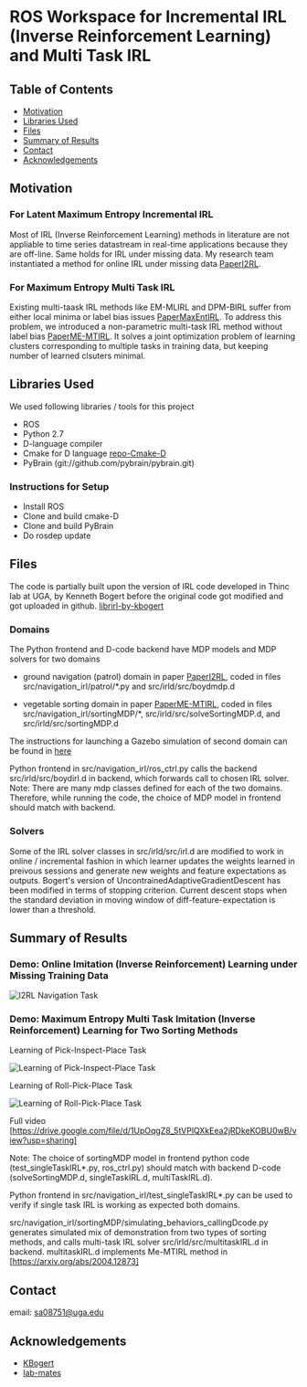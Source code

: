 
# ROS Workspace for Incremental IRL (Inverse Reinforcement Learning) and Multi Task IRL

<!-- TABLE OF CONTENTS -->
## Table of Contents

* [Motivation](#about-the-project)
* [Libraries Used](#prerequisites)
* [Files](#files)
* [Summary of Results](#summary)
* [Contact](#contact)
* [Acknowledgements](#acknowledgements)

## Motivation 

### For Latent Maximum Entropy Incremental IRL

Most of IRL (Inverse Reinforcement Learning) methods in literature are not appliable to time series datastream in real-time applications because they are off-line. Same holds for IRL under missing data. My research team instantiated a method for online IRL under missing data  [PaperI2RL](http://www.ifaamas.org/Proceedings/aamas2019/pdfs/p1170.pdf).

### For Maximum Entropy Multi Task IRL

Existing multi-taask IRL methods like EM-MLIRL and DPM-BIRL suffer from either local minima or label bias issues [PaperMaxEntIRL](https://www.aaai.org/Papers/AAAI/2008/AAAI08-227.pdf). To address this problem, we introduced a non-parametric multi-task IRL method without label bias [PaperME-MTIRL](https://arxiv.org/abs/2004.12873). It solves a joint optimization problem of learning clusters corresponding to multiple tasks in training data, but keeping number of learned clsuters minimal.

## Libraries Used
We used following libraries / tools for this project

- ROS
- Python 2.7
- D-language compiler
- Cmake for D language [repo-Cmake-D](https://github.com/dcarp/cmake-d)
- PyBrain (git://github.com/pybrain/pybrain.git)

### Instructions for Setup
- Install ROS
- Clone and build cmake-D
- Clone and build PyBrain
- Do rosdep update

## Files

The code is partially built upon the version of IRL code developed in Thinc lab at UGA, by Kenneth Bogert before the original code got modified and got uploaded in github. [librirl-by-kbogert](https://github.com/kbogert/libirl)

### Domains 
The Python frontend and D-code backend have MDP models and MDP solvers for two domains

- ground navigation (patrol) domain in paper [PaperI2RL](http://www.ifaamas.org/Proceedings/aamas2019/pdfs/p1170.pdf), coded in files src/navigation_irl/patrol/*.py and src/irld/src/boydmdp.d

- vegetable sorting domain in paper [PaperME-MTIRL](https://arxiv.org/abs/2004.12873), coded in files src/navigation_irl/sortingMDP/*, src/irld/src/solveSortingMDP.d, and src/irld/src/sortingMDP.d 

The instructions for launching a Gazebo simulation of second domain can be found in [here](https://github.com/s-arora-1987/sawyer_irl_project)

Python frontend in src/navigation_irl/ros_ctrl.py calls the backend src/irld/src/boydirl.d in backend, which forwards call to chosen IRL solver. Note: There are many mdp classes defined for each of the two domains. Therefore, while running the code, the choice of MDP model in frontend should match with backend. 

### Solvers
Some of the IRL solver classes in src/irld/src/irl.d are modified to work in online / incremental fashion in which learner updates the weights learned in preivous sessions and generate new weights and feature expectations as outputs. Bogert's version of UncontrainedAdaptiveGradientDescent has been modified in terms of stopping criterion. Current descent stops when the standard deviation in moving window of diff-feature-expectation is lower than a threshold. 

## Summary of Results

### Demo: Online Imitation (Inverse Reinforcement) Learning under Missing Training Data

![I2RL Navigation Task](https://github.com/s-arora-1987/sawyer_i2rl_project_workspace/blob/master/navigation_task.gif)

### Demo: Maximum Entropy Multi Task Imitation (Inverse Reinforcement) Learning for Two Sorting Methods

Learning of Pick-Inspect-Place Task

![Learning of Pick-Inspect-Place Task](https://github.com/s-arora-1987/sawyer_i2rl_project_workspace/blob/master/sorting_task_1.gif)

Learning of Roll-Pick-Place Task

![Learning of Roll-Pick-Place Task](https://github.com/s-arora-1987/sawyer_i2rl_project_workspace/blob/master/sorting_task_2.gif)

Full video [https://drive.google.com/file/d/1UpOqgZ8_5tVPlQXkEea2jRDkeKOBU0wB/view?usp=sharing]

Note: The choice of sortingMDP model in frontend python code (test_singleTaskIRL*.py, ros_ctrl.py) should match with backend D-code (solveSortingMDP.d, singleTaskIRL.d, multiTaskIRL.d). 

Python frontend in src/navigation_irl/test_singleTaskIRL*.py can be used to verify if single task IRL is working as expected both domains. 

src/navigation_irl/sortingMDP/simulating_behaviors_callingDcode.py generates simulated mix of demonstration from two types of sorting methods, and calls multi-task IRL solver src/irld/src/multitaskIRL.d in backend. multitaskIRL.d implements Me-MTIRL method in  [https://arxiv.org/abs/2004.12873]

## Contact
email: sa08751@uga.edu

## Acknowledgements
- [KBogert](https://scholar.google.com/citations?user=HYCHbSUAAAAJ&hl=en)
- [lab-mates](http://thinc.cs.uga.edu/#person) 
